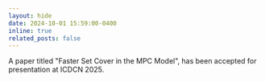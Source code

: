 ```yaml
---
layout: hide
date: 2024-10-01 15:59:00-0400
inline: true
related_posts: false
---
```


A paper titled "Faster Set Cover in the MPC Model", has been accepted for presentation at ICDCN 2025.
